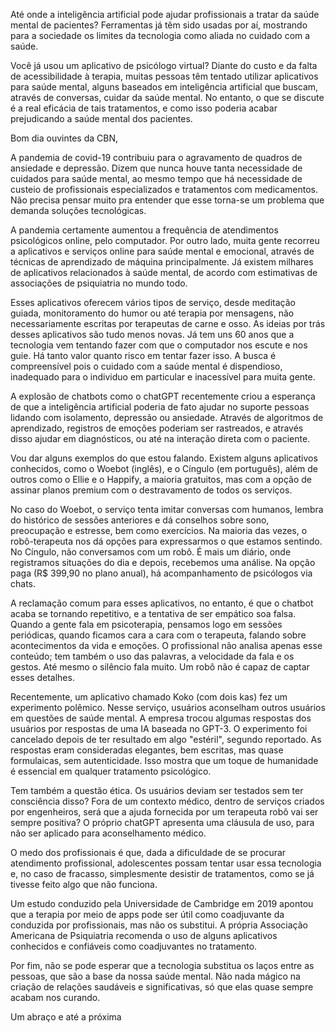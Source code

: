 
Até onde a inteligência artificial pode ajudar profissionais a tratar da saúde mental de pacientes? Ferramentas já têm sido usadas por aí, mostrando para a sociedade os limites da tecnologia como aliada no cuidado com a saúde.


Você já usou um aplicativo de psicólogo virtual? Diante do custo e da falta de acessibilidade à terapia, muitas pessoas têm tentado utilizar aplicativos para saúde mental, alguns baseados em inteligência artificial que buscam, através de conversas, cuidar da saúde mental. No entanto, o que se discute é a real eficácia de tais tratamentos, e como isso poderia acabar prejudicando a saúde mental dos pacientes.



Bom dia ouvintes da CBN,


A pandemia de covid-19 contribuiu para o agravamento de quadros de ansiedade e depressão. Dizem que nunca houve tanta necessidade de cuidados para saúde mental, ao mesmo tempo que há necessidade de custeio de profissionais especializados e tratamentos com medicamentos. Não precisa pensar muito pra entender que esse torna-se um problema que demanda soluções tecnológicas. 

A pandemia certamente aumentou a frequência de atendimentos psicológicos online, pelo computador. Por outro lado, muita gente recorreu a aplicativos e serviços online para saúde mental e emocional, através de técnicas de aprendizado de máquina principalmente. Já existem milhares de aplicativos relacionados à saúde mental, de acordo com estimativas de associações de psiquiatria no mundo todo.

Esses aplicativos oferecem vários tipos de serviço, desde meditação guiada, monitoramento do humor ou até terapia por mensagens, não necessariamente escritas por terapeutas de carne e osso.
As ideias por trás desses aplicativos são tudo menos novas. Já tem uns 60 anos que a tecnologia vem tentando fazer com que o computador nos escute e nos guie. Há tanto valor quanto risco em tentar fazer isso. A busca é compreensível pois o cuidado com a saúde mental é dispendioso, inadequado para o individuo em particular e inacessível para muita gente. 

A explosão de chatbots como o chatGPT recentemente criou a esperança de que a inteligência artificial poderia de fato ajudar no suporte pessoas lidando com isolamento, depressão ou ansiedade. Através de algoritmos de aprendizado, registros de emoções poderiam ser rastreados, e através disso ajudar em diagnósticos, ou até na interação direta com o paciente. 

Vou dar alguns exemplos do que estou falando. Existem alguns aplicativos conhecidos, como o Woebot (inglês), e o Cíngulo (em português), além de outros como o Ellie e o Happify, a maioria gratuitos, mas com a opção de assinar planos premium com o destravamento de todos os serviços. 

No caso do Woebot, o serviço tenta imitar conversas com humanos, lembra do histórico de sessões anteriores e dá conselhos sobre sono, preocupação e estresse, bem como exercícios. Na maioria das vezes, o robô-terapeuta nos dá opções para expressarmos o que estamos sentindo. 
No Cíngulo, não conversamos com um robô. É mais um diário, onde registramos situações do dia e depois, recebemos uma análise. 
Na opção paga (R$ 399,90 no plano anual), há acompanhamento de psicólogos via chats.

A reclamação comum para esses aplicativos, no entanto, é que o chatbot acaba se tornando repetitivo, e a tentativa de ser empático soa falsa.
Quando a gente fala em psicoterapia, pensamos logo em sessões periódicas, quando ficamos cara a cara com o terapeuta, falando sobre acontecimentos da vida e emoções. O profissional não analisa apenas esse conteúdo; tem também o uso das palavras, a velocidade da fala e os gestos. Até mesmo o silêncio fala muito. Um robô não é capaz de captar esses detalhes.

Recentemente, um aplicativo chamado Koko (com dois kas) fez um experimento polêmico. Nesse serviço, usuários aconselham outros usuários em questões de saúde mental. A empresa trocou algumas respostas dos usuários por respostas de uma IA baseada no GPT-3. O experimento foi cancelado depois de ter resultado em algo "estéril", segundo reportado. As respostas eram consideradas elegantes, bem escritas, mas quase formulaicas, sem autenticidade. Isso mostra que um toque de humanidade é essencial em qualquer tratamento psicológico. 

Tem também a questão ética. Os usuários deviam ser testados sem ter consciência disso? Fora de um contexto médico, dentro de serviços criados por engenheiros, será que a ajuda fornecida por um terapeuta robô vai ser sempre positiva? O próprio chatGPT apresenta uma cláusula de uso, para não ser aplicado para aconselhamento médico. 

O medo dos profissionais é que, dada a dificuldade de se procurar atendimento profissional, adolescentes possam tentar usar essa tecnologia e, no caso de fracasso, simplesmente desistir de tratamentos, como se já tivesse feito algo que não funciona.

Um estudo conduzido pela Universidade de Cambridge em 2019 apontou que a terapia por meio de apps pode ser útil como coadjuvante da conduzida por profissionais, mas não os substitui. 
A própria Associação Americana de Psiquiatria recomenda o uso de alguns aplicativos conhecidos e confiáveis como coadjuvantes no tratamento. 

Por fim, não se pode esperar que a tecnologia substitua os laços entre as pessoas, que são a base da nossa saúde mental. Não nada mágico na criação de relações saudáveis e significativas, só que elas quase sempre acabam nos curando. 



Um abraço e até a próxima